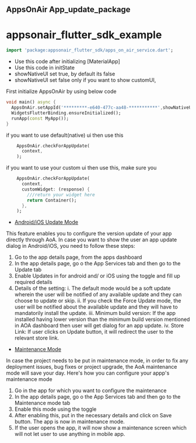 ## AppsOnAir App_update_package

# appsonair_flutter_sdk_example

```dart
import 'package:appsonair_flutter_sdk/apps_on_air_service.dart';
```

 - Use this code after initializing [MaterialApp]
 - Use this code in initState
 - showNativeUI set true, by default its false
 - showNativeUI set false only if you want to show customUI, 

First initialize AppsOnAir by using below code


```dart
void main() async {
  AppsOnAir.setAppId('*********-e640-477c-aa48-***********',showNativeUI: true); ///appId From https://appsonair.com/
  WidgetsFlutterBinding.ensureInitialized();
  runApp(const MyApp());
}
```

if you want to use default(native) ui then use this

```dart
    AppsOnAir.checkForAppUpdate(
      context,
    );
```

if you want to use your custom ui then use this, make sure you 
```dart
    AppsOnAir.checkForAppUpdate(
      context,
      customWidget: (response) {
        ///return your widget here
        return Container();
      },
    );
```


- [Android/iOS Update Mode](https://doc.dev.appsonair.com/#androidios-update-mode)

This feature enables you to configure the version update of your app directly through AoA. 
In case you want to show the user an app update dialog in Android/iOS, you need to follow these steps:

1. Go to the app details page, from the apps dashboard
2. In the app details page, go o the App Services tab and then go to the Update tab
3. Enable Updates in for android and/ or iOS using the toggle and fill up required details
4. Details of the setting:
       i. The default mode would be a soft update wherein the user will be notified of any available update and they can choose to update or skip. 
     ii. If you check the Force Update mode, the user will be notified about the available update and they will have to mandatorily install the update.
    iii. Minimum build version: If the app installed having lower version than the minimum build version mentioned in AOA dashboard then user will get dialog for an app update.
     iv. Store Link: If user clicks on Update button, it will redirect the user to the relevant store link.



- [Maintenance Mode​](https://doc.dev.appsonair.com/#maintenance-mode)

In case the project needs to be put in maintenance mode, in order to fix any deployment issues, bug fixes or project upgrade, the AoA maintenance mode will save your day. Here's how you can configure your appp's maintenance mode
1. Go in the app for which you want to configure the maintenance
2. In the app details page, go o the App Services tab and then go to the Maintenance mode tab
3. Enable this mode using the toggle
4. After enabling this, put in the necessary details and click on Save button. The app is now in maintenance mode. 
5. If the user opens the app, it will now show a maintenance screen which will not let user to use anything in mobile app.
